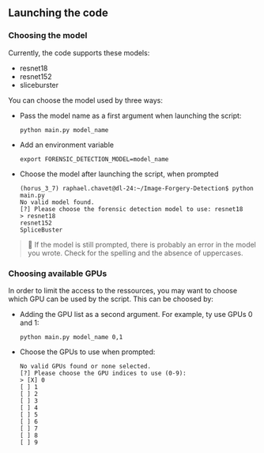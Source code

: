 ## Launching the code

### Choosing the model
Currently, the code supports these models:
* resnet18
* resnet152
* sliceburster

You can choose the model used by three ways:
* Pass the model name as a first argument when launching the script:
    ````
    python main.py model_name
    `````
* Add an environment variable
    ````
    export FORENSIC_DETECTION_MODEL=model_name
    `````
* Choose the model after launching the script, when prompted
    ````
    (horus_3_7) raphael.chavet@dl-24:~/Image-Forgery-Detection$ python main.py
    No valid model found.
    [?] Please choose the forensic detection model to use: resnet18
    > resnet18
    resnet152
    SpliceBuster
    ````

> :wrench: If the model is still prompted, there is probably an error in the model you wrote. Check for the spelling and the absence of uppercases.

### Choosing available GPUs
In order to limit the access to the ressources, you may want to choose which GPU can be used by the script.
This can be choosed by:

* Adding the GPU list as a second argument. For example, ty use GPUs 0 and 1:
    ````
    python main.py model_name 0,1
    `````
* Choose the GPUs to use when prompted:
    ````
    No valid GPUs found or none selected.
    [?] Please choose the GPU indices to use (0-9): 
    > [X] 0
    [ ] 1
    [ ] 2
    [ ] 3
    [ ] 4
    [ ] 5
    [ ] 6
    [ ] 7
    [ ] 8
    [ ] 9
    ````

